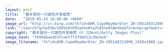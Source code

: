 ```yaml
---
layout: post
title:  "春天里的一只雄性开普梅莺"
date:   "2019-05-24 16:00:00 +0800"
image_url: "http://cn.bing.com/th?id=OHR.CapeMayWarbler_ZH-CN5148312890_1920x1080.jpg&rf=LaDigue_1920x1080.jpg&pid=hp"
link: "/search?q=%e5%bc%80%e6%99%ae%e6%a2%85%e8%8e%ba&form=hpcapt&mkt=zh-cn"
copyright: "春天里的一只雄性开普梅莺 (© JZHunt/Getty Images Plus)"
image_hash: "f699d8ae4b3fcee7ff3798933cd9cbe9"
image_filename: "th?id=OHR.CapeMayWarbler_ZH-CN5148312890_1920x1080.jpg&rf=LaDigue_1920x1080.jpg&pid=hp"
---
```

